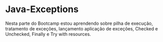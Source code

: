 # Java-Exceptions
Nesta parte do Bootcamp estou aprendendo sobre pilha de execução, tratamento de exceções, lançamento aplicação de exceções, Checked e Unchecked, Finally e Try with resources.
